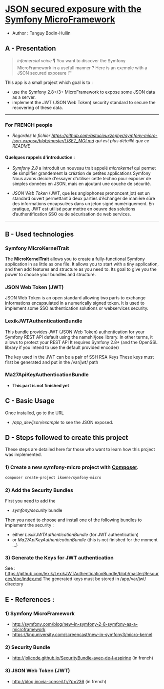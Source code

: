 # [JSON secured exposure with the Symfony MicroFramework](http://github.com/astucieuxzephyr/symfony-micro-json-expose)
- Author : Tanguy Bodin-Hullin

## A - Presentation

> *infomercial voice* 🎙 You want to discover the Symfony MicroFramework in a usefull manner ? Here is an exemple with a JSON secured exposure !™

This app is a small project which goal is to :
- use the Symfony 2.8+/3+ MicroFramework to expose some JSON data as a server.
- implement the JWT (JSON Web Token) security standard to secure the recovering of these data.

_______________
### For FRENCH people

- *Regardez le fichier https://github.com/astucieuxzephyr/symfony-micro-json-expose/blob/master/LISEZ_MOI.md qui est plus détaillé que ce README*

#### Quelques rappels d'introduction :
- *Symfony 2.8* a introduit un nouveau trait appelé *microkernel*
qui permet de simplifier grandement la création de petites applications Symfony
Nous avons décidé d'essayer d'utiliser cette techno pour exposer de simples données en JSON,
mais en ajoutant une couche de sécurité.

- *JSON Web Token* (JWT, que les anglophones prononcent jot) est un standard ouvert permettant à deux parties d’échanger de manière sûre des informations encapsulées dans un jeton signé numériquement.
En pratique, JWT est utilisé pour mettre en oeuvre des solutions d’authentification SSO ou de sécurisation de web services.
_______________


## B - Used technologies
### Symfony MicroKernelTrait

The **MicroKernelTrait** allows you to create a fully-functional Symfony application in as little as one file. It allows you to start with a tiny application, and then add features and structure as you need to. Its goal to give you the power to choose your bundles and structure.

### JSON Web Token (JWT)

JSON Web Token is an open standard allowing two parts to exchange informations encapsulated in a numerically signed token.
It is used to implement some SSO authentication solutions or webservices security.

### LexikJWTAuthenticationBundle
This bundle provides JWT (JSON Web Token) authentication for your Symfony REST API default using the namshi/jose library.
In other terms, it allows to protect your REST API
It requires Symfony 2.8+ (and the OpenSSL library if you intend to use the default provided encoder)

The key used in the JWT can be a pair of SSH RSA Keys
These keys must first be generated and put in the /var/jwt/ path

### Ma27ApiKeyAuthenticationBundle

- **This part is not finished yet**

## C - Basic Usage

Once installed, go to the URL
- */app_dev/json/example* to see the JSON exposed.



## D - Steps followed to create this project
These steps are detailed here for those who want to learn how this project was implemented.

### 1) Create a new symfony-micro project with [Composer](https://getcomposer.org/).

```bash
composer create-project ikoene/symfony-micro
```

### 2) Add the Security Bundles

First you need to add the
- *symfony/security* bundle

Then you need to choose and install one of the following bundles to implement the security :
- either *LexikJWTAuthenticationBundle* (for JWT authentication)
- or *Ma27ApiKeyAuthenticationBundle* (this is not finished for the moment ...)

### 3) Generate the Keys for JWT authentication

See : https://github.com/lexik/LexikJWTAuthenticationBundle/blob/master/Resources/doc/index.md
The generated keys must be stored in /app/var/jwt/ directory

## E - References :

### 1) Symfony MicroFramework
- http://symfony.com/blog/new-in-symfony-2-8-symfony-as-a-microframework
- https://knpuniversity.com/screencast/new-in-symfony3/micro-kernel

### 2) Security Bundle
- http://jolicode.github.io/SecurityBundle-avec-de-l-aspirine (in french)

### 3) JSON Web Token (JWT)
- http://blog.inovia-conseil.fr/?p=236 (in french)
